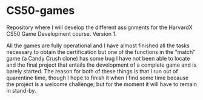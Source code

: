 # CS50-games

Repository where I will develop the different assignments for the HarvardX CS50 Game Development course.
Version 1.

All the games are fully operational and I have almost finished all the tasks necessary to obtain the certification but one of the functions in the "match" game (a Candy Crush clone) has some bug I have not been able to locate and the final project that entails the development of a complete game and is barely started. The reason for both of these things is that I run out of quarentine time, though I hope to finish it when I find some time because the project is a welcome challenge; but for the moment it will have to remain in stand-by.
